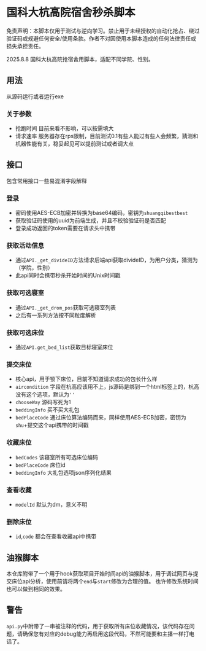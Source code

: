# 国科大杭高院宿舍秒杀脚本

免责声明：本脚本仅用于测试与逆向学习。禁止用于未经授权的自动化抢占、绕过验证码或规避任何安全/使用条款。作者不对因使用本脚本造成的任何法律责任或损失承担责任。

2025.8.8 国科大杭高院抢宿舍用脚本，适配不同学院、性别。

## 用法

从源码运行或者运行exe

### 关于参数

- 抢跑时间 目前来看不影响，可以按需填大
- 请求速率 服务器存在rps限制，目前测试0.1有些人能过有些人会频繁，猜测和机器性能有关，稳妥起见可以提前测试或者调大点

## 接口

包含常用接口一些易混淆字段解释

### 登录

- 密码使用AES-ECB加密并转换为base64编码，密钥为`shuangqibestbest`
- 获取验证码使用的uuid为前端生成，并且不校验验证码是否匹配
- 登录成功返回的token需要在请求头中携带

### 获取活动信息

- 通过`API._get_divideID`方法请求后端api获取divideID，为用户分类，猜测为（学院，性别）
- 此api同时会携带秒杀开始时间的Unix时间戳

### 获取可选寝室

- 通过`API._get_drom_pos`获取可选寝室列表
- 之后有一系列方法按不同粒度解析

### 获取可选床位

- 通过`API.get_bed_list`获取目标寝室床位

### 提交床位

- 核心api，用于锁下床位，目前不知道请求成功的包长什么样
- `aircondition` 字段在杭高应该用不上，js源码是绑到一个html标签上的，杭高没有这个选项，默认为`''`
- `chooseWay` 源码写死为1
- `beddingInfo` 买不买大礼包
- `bedPlaceCode` 通过床位算法编码而来，同样使用AES-ECB加密，密钥为`shu`+提交这个api携带的时间戳

### 收藏床位

- `bedCodes` 该寝室所有可选床位编码
- `bedPlaceCode` 床位id
- `beddingInfo` 大礼包选项json序列化结果

### 查看收藏

- `modelId` 默认为dm，意义不明

### 删除床位

- `id`,`code` 都会在查看收藏api中携带

## 油猴脚本

本仓库附带了一个用于hook获取项目开始时间api的油猴脚本，用于调试网页与提交床位api分析，使用前请将两个`end`与`start`修改为合理的值。
也许修改系统时间也可以做到相同的效果。

## 警告

`api.py`中附带了一串被注释的代码，用于获取所有床位收藏情况，该代码存在问题，请确保您有对应的debug能力再启用这段代码，不然可能要和主播一样打电话了。
